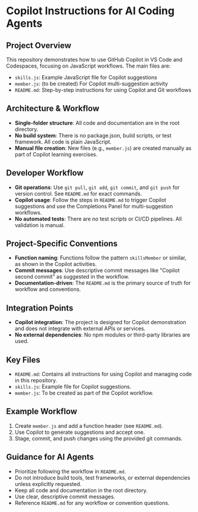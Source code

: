 # Copilot Instructions for AI Coding Agents

## Project Overview
This repository demonstrates how to use GitHub Copilot in VS Code and Codespaces, focusing on JavaScript workflows. The main files are:
- `skills.js`: Example JavaScript file for Copilot suggestions
- `member.js`: (to be created) For Copilot multi-suggestion activity
- `README.md`: Step-by-step instructions for using Copilot and Git workflows

## Architecture & Workflow
- **Single-folder structure**: All code and documentation are in the root directory.
- **No build system**: There is no package.json, build scripts, or test framework. All code is plain JavaScript.
- **Manual file creation**: New files (e.g., `member.js`) are created manually as part of Copilot learning exercises.

## Developer Workflow
- **Git operations**: Use `git pull`, `git add`, `git commit`, and `git push` for version control. See `README.md` for exact commands.
- **Copilot usage**: Follow the steps in `README.md` to trigger Copilot suggestions and use the Completions Panel for multi-suggestion workflows.
- **No automated tests**: There are no test scripts or CI/CD pipelines. All validation is manual.

## Project-Specific Conventions
- **Function naming**: Functions follow the pattern `skillsMember` or similar, as shown in the Copilot activities.
- **Commit messages**: Use descriptive commit messages like "Copilot second commit" as suggested in the workflow.
- **Documentation-driven**: The `README.md` is the primary source of truth for workflow and conventions.

## Integration Points
- **Copilot integration**: The project is designed for Copilot demonstration and does not integrate with external APIs or services.
- **No external dependencies**: No npm modules or third-party libraries are used.

## Key Files
- `README.md`: Contains all instructions for using Copilot and managing code in this repository.
- `skills.js`: Example file for Copilot suggestions.
- `member.js`: To be created as part of the Copilot workflow.

## Example Workflow
1. Create `member.js` and add a function header (see `README.md`).
2. Use Copilot to generate suggestions and accept one.
3. Stage, commit, and push changes using the provided git commands.

## Guidance for AI Agents
- Prioritize following the workflow in `README.md`.
- Do not introduce build tools, test frameworks, or external dependencies unless explicitly requested.
- Keep all code and documentation in the root directory.
- Use clear, descriptive commit messages.
- Reference `README.md` for any workflow or convention questions.
